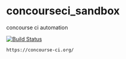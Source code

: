 # concourseci_sandbox
concourse ci automation

[![Build Status](https://travis-ci.com/githubfoam/oconcourseci-sandbox.svg?branch=master)](https://travis-ci.com/githubfoam/oconcourseci-sandbox)  

~~~~
https://concourse-ci.org/
~~~~
